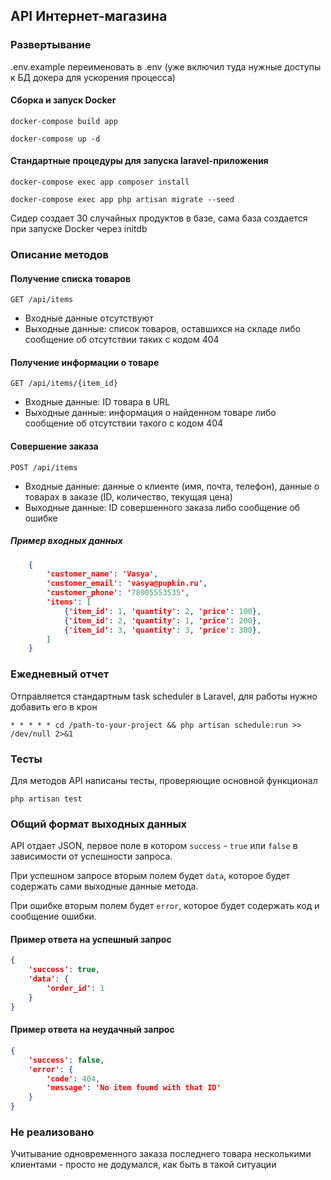 ## API Интернет-магазина

### Развертывание
.env.example переименовать в .env (уже включил туда нужные доступы к БД докера для ускорения процесса)

#### Сборка и запуск Docker
`docker-compose build app`

`docker-compose up -d`

#### Стандартные процедуры для запуска laravel-приложения
`docker-compose exec app composer install`

`docker-compose exec app php artisan migrate --seed`

Сидер создает 30 случайных продуктов в базе, сама база создается при запуске Docker через initdb

### Описание методов

#### Получение списка товаров

`GET /api/items`

* Входные данные отсутствуют
* Выходные данные: список товаров, оставшихся на складе либо сообщение об отсутствии таких с кодом 404

#### Получение информации о товаре

`GET /api/items/{item_id}`

* Входные данные: ID товара в URL
* Выходные данные: информация о найденном товаре либо сообщение об отсутствии такого с кодом 404

#### Совершение заказа

`POST /api/items`

* Входные данные: данные о клиенте (имя, почта, телефон), данные о товарах в заказе (ID, количество, текущая цена)
* Выходные данные: ID совершенного заказа либо сообщение об ошибке

##### Пример входных данных
```json
    {
        'customer_name': 'Vasya',
        'customer_email': 'vasya@pupkin.ru',
        'customer_phone': '78005553535',
        'items': [
            {'item_id': 1, 'quantity': 2, 'price': 100},
            {'item_id': 2, 'quantity': 1, 'price': 200},
            {'item_id': 3, 'quantity': 3, 'price': 300},
        ]
    }
```

### Ежедневный отчет

Отправляется стандартным task scheduler в Laravel, для работы нужно добавить его в крон

`* * * * * cd /path-to-your-project && php artisan schedule:run >> /dev/null 2>&1`


### Тесты
Для методов API написаны тесты, проверяющие основной функционал

`php artisan test`

### Общий формат выходных данных
API отдает JSON, первое поле в котором `success` - `true` или `false` в зависимости от успешности запроса.

При успешном запросе вторым полем будет `data`, которое будет содержать сами выходные данные метода.

При ошибке вторым полем будет `error`, которое будет содержать код и сообщение ошибки.

#### Пример ответа на успешный запрос

```json
{
    'success': true,
    'data': {
        'order_id': 1
    }
}
```

#### Пример ответа на неудачный запрос

```json
{
    'success': false,
    'error': {
        'code': 404,
        'message': 'No item found with that ID'
    }
}
```

### Не реализовано
Учитывание одновременного заказа последнего товара несколькими клиентами - просто не додумался, как быть в такой ситуации